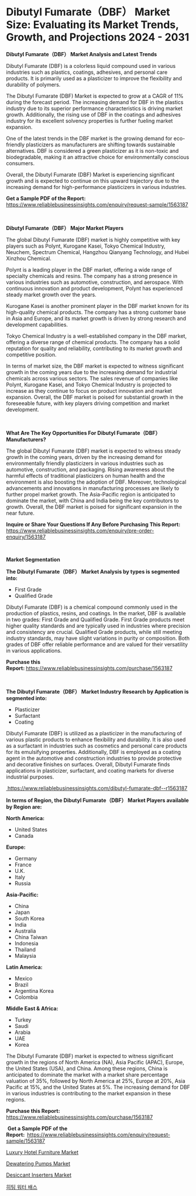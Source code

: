 <p><h1>Dibutyl Fumarate（DBF） Market Size: Evaluating its Market Trends, Growth, and Projections 2024 - 2031</h1></p><p><strong>Dibutyl Fumarate（DBF） Market Analysis and Latest Trends</strong></p>
<p><p>Dibutyl Fumarate (DBF) is a colorless liquid compound used in various industries such as plastics, coatings, adhesives, and personal care products. It is primarily used as a plasticizer to improve the flexibility and durability of polymers.</p><p>The Dibutyl Fumarate (DBF) Market is expected to grow at a CAGR of 11% during the forecast period. The increasing demand for DBF in the plastics industry due to its superior performance characteristics is driving market growth. Additionally, the rising use of DBF in the coatings and adhesives industry for its excellent solvency properties is further fueling market expansion.</p><p>One of the latest trends in the DBF market is the growing demand for eco-friendly plasticizers as manufacturers are shifting towards sustainable alternatives. DBF is considered a green plasticizer as it is non-toxic and biodegradable, making it an attractive choice for environmentally conscious consumers.</p><p>Overall, the Dibutyl Fumarate (DBF) Market is experiencing significant growth and is expected to continue on this upward trajectory due to the increasing demand for high-performance plasticizers in various industries.</p></p>
<p><strong>Get a Sample PDF of the Report:&nbsp;</strong> <a href="https://www.reliablebusinessinsights.com/enquiry/request-sample/1563187">https://www.reliablebusinessinsights.com/enquiry/request-sample/1563187</a></p>
<p>&nbsp;</p>
<p><strong>Dibutyl Fumarate（DBF） Major Market Players</strong></p>
<p><p>The global Dibutyl Fumarate (DBF) market is highly competitive with key players such as Polynt, Kurogane Kasei, Tokyo Chemical Industry, Neuchem, Spectrum Chemical, Hangzhou Qianyang Technology, and Hubei Xinzhou Chemical. </p><p>Polynt is a leading player in the DBF market, offering a wide range of specialty chemicals and resins. The company has a strong presence in various industries such as automotive, construction, and aerospace. With continuous innovation and product development, Polynt has experienced steady market growth over the years. </p><p>Kurogane Kasei is another prominent player in the DBF market known for its high-quality chemical products. The company has a strong customer base in Asia and Europe, and its market growth is driven by strong research and development capabilities. </p><p>Tokyo Chemical Industry is a well-established company in the DBF market, offering a diverse range of chemical products. The company has a solid reputation for quality and reliability, contributing to its market growth and competitive position. </p><p>In terms of market size, the DBF market is expected to witness significant growth in the coming years due to the increasing demand for industrial chemicals across various sectors. The sales revenue of companies like Polynt, Kurogane Kasei, and Tokyo Chemical Industry is projected to increase as they continue to focus on product innovation and market expansion. Overall, the DBF market is poised for substantial growth in the foreseeable future, with key players driving competition and market development.</p></p>
<p>&nbsp;</p>
<p><strong>What Are The Key Opportunities For Dibutyl Fumarate（DBF） Manufacturers?</strong></p>
<p><p>The global Dibutyl Fumarate (DBF) market is expected to witness steady growth in the coming years, driven by the increasing demand for environmentally friendly plasticizers in various industries such as automotive, construction, and packaging. Rising awareness about the harmful effects of traditional plasticizers on human health and the environment is also boosting the adoption of DBF. Moreover, technological advancements and innovations in manufacturing processes are likely to further propel market growth. The Asia-Pacific region is anticipated to dominate the market, with China and India being the key contributors to growth. Overall, the DBF market is poised for significant expansion in the near future.</p></p>
<p><strong>Inquire or Share Your Questions If Any Before Purchasing This Report:</strong> <a href="https://www.reliablebusinessinsights.com/enquiry/pre-order-enquiry/1563187">https://www.reliablebusinessinsights.com/enquiry/pre-order-enquiry/1563187</a></p>
<p>&nbsp;</p>
<p><strong>Market Segmentation</strong></p>
<p><strong>The Dibutyl Fumarate（DBF） Market Analysis by types is segmented into:</strong></p>
<p><ul><li>First Grade</li><li>Qualified Grade</li></ul></p>
<p><p>Dibutyl Fumarate (DBF) is a chemical compound commonly used in the production of plastics, resins, and coatings. In the market, DBF is available in two grades: First Grade and Qualified Grade. First Grade products meet higher quality standards and are typically used in industries where precision and consistency are crucial. Qualified Grade products, while still meeting industry standards, may have slight variations in purity or composition. Both grades of DBF offer reliable performance and are valued for their versatility in various applications.</p></p>
<p><strong>Purchase this Report:&nbsp;</strong><a href="https://www.reliablebusinessinsights.com/purchase/1563187">https://www.reliablebusinessinsights.com/purchase/1563187</a></p>
<p>&nbsp;</p>
<p><strong>The Dibutyl Fumarate（DBF） Market Industry Research by Application is segmented into:</strong></p>
<p><ul><li>Plasticizer</li><li>Surfactant</li><li>Coating</li></ul></p>
<p><p>Dibutyl Fumarate (DBF) is utilized as a plasticizer in the manufacturing of various plastic products to enhance flexibility and durability. It is also used as a surfactant in industries such as cosmetics and personal care products for its emulsifying properties. Additionally, DBF is employed as a coating agent in the automotive and construction industries to provide protective and decorative finishes on surfaces. Overall, Dibutyl Fumarate finds applications in plasticizer, surfactant, and coating markets for diverse industrial purposes.</p></p>
<p><a href="https://www.reliablebusinessinsights.com/dibutyl-fumarate-dbf--r1563187">&nbsp;https://www.reliablebusinessinsights.com/dibutyl-fumarate-dbf--r1563187</a></p>
<p><strong>In terms of Region, the Dibutyl Fumarate（DBF） Market Players available by Region are:</strong></p>
<p>
    <p> <strong> North America: </strong>
        <ul>
            <li>United States</li>
            <li>Canada</li>
        </ul>
        </p> 
    <p> <strong> Europe: </strong>
        <ul>
            <li>Germany</li>
            <li>France</li>
            <li>U.K.</li>
            <li>Italy</li>
            <li>Russia</li>
        </ul>
        </p> 
    <p> <strong> Asia-Pacific: </strong>
        <ul>
            <li>China</li>
            <li>Japan</li>
            <li>South Korea</li>
            <li>India</li>
            <li>Australia</li>
            <li>China Taiwan</li>
            <li>Indonesia</li>
            <li>Thailand</li>
            <li>Malaysia</li>
        </ul>
        </p> 
    <p> <strong> Latin America: </strong>
        <ul>
            <li>Mexico</li>
            <li>Brazil</li>
            <li>Argentina Korea</li>
            <li>Colombia</li>
        </ul>
        </p> 
    <p> <strong> Middle East & Africa: </strong>
        <ul>
            <li>Turkey</li>
            <li>Saudi</li>
            <li>Arabia</li>
            <li>UAE</li>
            <li>Korea</li>
        </ul>
    </p>
    </p>
<p><p>The Dibutyl Fumarate (DBF) market is expected to witness significant growth in the regions of North America (NA), Asia Pacific (APAC), Europe, the United States (USA), and China. Among these regions, China is anticipated to dominate the market with a market share percentage valuation of 35%, followed by North America at 25%, Europe at 20%, Asia Pacific at 15%, and the United States at 5%. The increasing demand for DBF in various industries is contributing to the market expansion in these regions.</p></p>
<p><strong>Purchase this Report: </strong><a href="https://www.reliablebusinessinsights.com/purchase/1563187">https://www.reliablebusinessinsights.com/purchase/1563187</a></p>
<p>&nbsp;<strong>Get a Sample PDF of the Report:&nbsp;&nbsp;</strong><a href="https://www.reliablebusinessinsights.com/enquiry/request-sample/1563187">https://www.reliablebusinessinsights.com/enquiry/request-sample/1563187</a></p>
<p><strong></strong></p>
<p><p><a href="https://github.com/almainyongb/Market-Research-Report-List-1/blob/main/luxury-hotel-furniture-market.md">Luxury Hotel Furniture Market</a></p><p><a href="https://github.com/kimjmgeh81/Market-Research-Report-List-1/blob/main/dewatering-pumps-market.md">Dewatering Pumps Market</a></p><p><a href="https://medium.com/@raygrimes99/global-desiccant-inserters-market-trends-insights-into-growth-opportunities-and-challenges-a71ac9ca65af">Desiccant Inserters Market</a></p><p><a href="https://github.com/hxzi07639916/Market-Research-Report-List-3/blob/main/9120395126669.md">히팅 워터 배스</a></p></p>